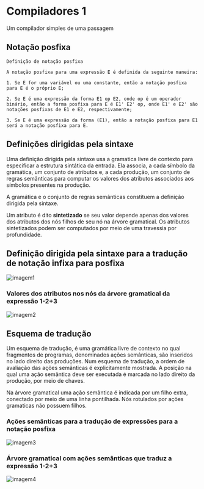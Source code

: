 # Compiladores 1

Um compilador simples de uma passagem

## Notação posfixa

```
Definição de notação posfixa

A notação posfixa para uma expressão E é definida da seguinte maneira:

1. Se E for uma variável ou uma constante, então a notação posfixa para E é o próprio E;

2. Se E é uma expressão da forma E1 op E2, onde op é um operador binário, então a forma posfixa para E é E1' E2' op, onde E1' e E2' são notações posfixas de E1 e E2, respectivamente;

3. Se E é uma expressão da forma (E1), então a notação posfixa para E1 será a notação posfixa para E.
```

## Definições dirigidas pela sintaxe

Uma definição dirigida pela sintaxe usa a gramatica livre de contexto para especificar a estrutura sintática da entrada. Ela associa, a cada símbolo da gramática, um conjunto de atributos e, a cada produção, um conjunto de regras semânticas para computar os valores dos atributos associados aos símbolos presentes na produção. 

A gramática e o conjunto de regras semânticas constituem a definição dirigida pela sintaxe. 

Um atributo é dito **sintetizado** se seu valor depende apenas dos valores dos atributos dos nós filhos de seu nó na árvore gramatical. Os atributos sintetizados podem ser computados por meio de uma travessia por profundidade.

## Definição dirigida pela sintaxe para a tradução de notação infixa para posfixa

![imagem1]()

### Valores dos atributos nos nós da árvore gramatical da expressão 1-2+3

![imagem2]()

## Esquema de tradução

Um esquema de tradução, é uma gramática livre de contexto no qual fragmentos de programas, denominados ações semânticas, são inseridos no lado direito das produções. Num esquema de tradução, a ordem de avaliação das ações semânticas é explicitamente mostrada. A posição na qual uma ação semântica deve ser executada é marcada no lado direito da produção, por meio de chaves.

Na árvore gramatical uma ação semântica é indicada por um filho extra, conectado por meio de uma linha pontilhada. Nós rotulados por ações gramaticas não possuem filhos.

### Ações semânticas para a tradução de expressões para a notação posfixa

![imagem3]()

### Árvore gramatical com ações semânticas que traduz a expressão 1-2+3

![imagem4]()